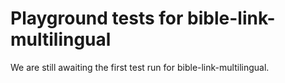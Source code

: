 # Playground tests for bible-link-multilingual
We are still awaiting the first test run for bible-link-multilingual.
